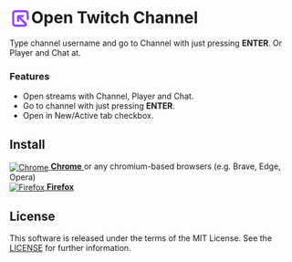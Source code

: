 # <img src="extension/chrome/src/icons/icon48.png" width="38" align="left" /> Open Twitch Channel

Type channel username and go to Channel with just pressing **ENTER**. Or Player and Chat at.

### Features

- Open streams with Channel, Player and Chat.
- Go to channel with just pressing **ENTER**.
- Open in New/Active tab checkbox.

## Install

<a href="https://chromewebstore.google.com/detail/open-twitch-channel/pjhedklojjkddgdhocmbegelhmjnmcii?hl=en">
	<img src="https://raw.githubusercontent.com/alrra/browser-logos/main/src/chrome/chrome.svg" width="48" alt="Chrome" valign="middle"> <b>Chrome</b>
</a>
or any chromium-based browsers (e.g. Brave, Edge, Opera)
<br>
<a href="https://addons.mozilla.org/en-US/firefox/addon/open-twitch-channel/">
	<img src="https://raw.githubusercontent.com/alrra/browser-logos/main/src/firefox/firefox.svg" width="48" alt="Firefox" valign="middle"> <b>Firefox</b>
</a>

## License

This software is released under the terms of the MIT License. See the [LICENSE](https://github.com/yungsamd17/Open-Twitch-Channel/blob/main/LICENSE) for further information.
